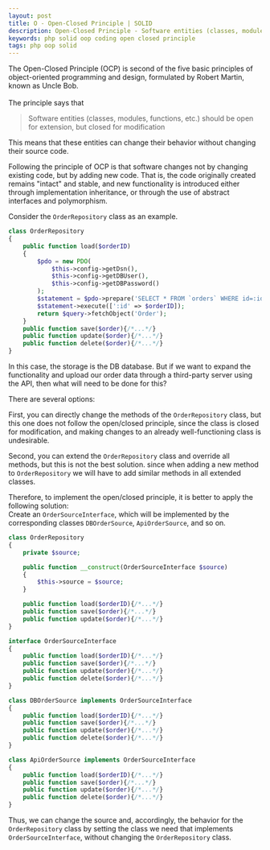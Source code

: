 ```yaml
---
layout: post
title: O - Open-Closed Principle | SOLID
description: Open-Closed Principle - Software entities (classes, modules, functions, etc.) should be open for extension, but closed for modification
keywords: php solid oop coding open closed principle
tags: php oop solid
---
```


The Open-Closed Principle (OCP) is second of the five basic principles of object-oriented programming and 
design, formulated by Robert Martin, known as Uncle Bob.
<br><br>
The principle says that
>Software entities (classes, modules, functions, etc.) should be open for extension, but closed for modification

This means that these entities can change their behavior without changing their source code.

Following the principle of OCP is that software changes not by changing existing code, but by adding new code.
That is, the code originally created remains "intact" and stable, and new functionality is introduced either through
implementation inheritance, or through the use of abstract interfaces and polymorphism.

Consider the `OrderRepository` class as an example.
```php
class OrderRepository
{
    public function load($orderID)
    {
        $pdo = new PDO(
            $this->config->getDsn(),
            $this->config->getDBUser(),
            $this->config->getDBPassword()
        );
        $statement = $pdo->prepare('SELECT * FROM `orders` WHERE id=:id');
        $statement->execute([':id' => $orderID]);
        return $query->fetchObject('Order');	
    }
    public function save($order){/*...*/}
    public function update($order){/*...*/}
    public function delete($order){/*...*/}
}
```
In this case, the storage is the DB database. But if we want to expand the functionality and upload our order data through a third-party server using the API, then what will need to be done for this?

There are several options:

First, you can directly change the methods of the `OrderRepository` class, but this one does not follow the open/closed principle, since the class is closed for modification, and making changes to an already well-functioning class is undesirable.

Second, you can extend the `OrderRepository` class and override all methods, but this is not the best solution.
since when adding a new method to `OrderRepository` we will have to add similar methods in all extended classes.

Therefore, to implement the open/closed principle, it is better to apply the following solution:
<br>
Create an `OrderSourceInterface`, which will be implemented by the corresponding classes `DBOrderSource`, `ApiOrderSource`, and so on.

```php
class OrderRepository
{
    private $source;

    public function __construct(OrderSourceInterface $source)
    {
        $this->source = $source;
    }

    public function load($orderID){/*...*/}
    public function save($order){/*...*/}
    public function update($order){/*...*/}
}

interface OrderSourceInterface
{
    public function load($orderID){/*...*/}
    public function save($order){/*...*/}
    public function update($order){/*...*/}
    public function delete($order){/*...*/}
}

class DBOrderSource implements OrderSourceInterface
{
    public function load($orderID){/*...*/}
    public function save($order){/*...*/}
    public function update($order){/*...*/}
    public function delete($order){/*...*/}
}

class ApiOrderSource implements OrderSourceInterface
{
    public function load($orderID){/*...*/}
    public function save($order){/*...*/}
    public function update($order){/*...*/}
    public function delete($order){/*...*/}
}
```

Thus, we can change the source and, accordingly, the behavior for the `OrderRepository` class by setting the class we need
that implements `OrderSourceInterface`, without changing the `OrderRepository` class.